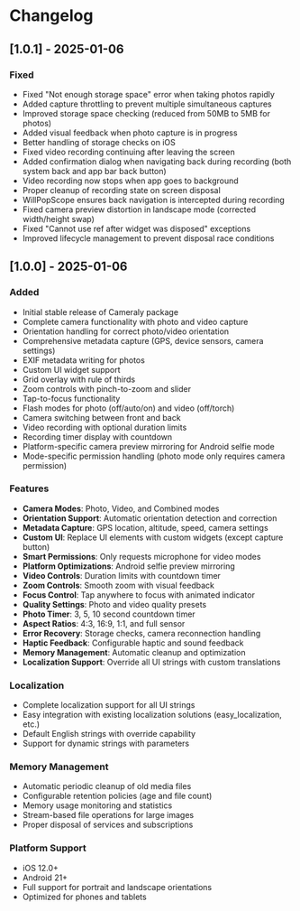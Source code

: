 # Changelog

## [1.0.1] - 2025-01-06

### Fixed
- Fixed "Not enough storage space" error when taking photos rapidly
- Added capture throttling to prevent multiple simultaneous captures
- Improved storage space checking (reduced from 50MB to 5MB for photos)
- Added visual feedback when photo capture is in progress
- Better handling of storage checks on iOS
- Fixed video recording continuing after leaving the screen
- Added confirmation dialog when navigating back during recording (both system back and app bar back button)
- Video recording now stops when app goes to background
- Proper cleanup of recording state on screen disposal
- WillPopScope ensures back navigation is intercepted during recording
- Fixed camera preview distortion in landscape mode (corrected width/height swap)
- Fixed "Cannot use ref after widget was disposed" exceptions
- Improved lifecycle management to prevent disposal race conditions

## [1.0.0] - 2025-01-06

### Added
- Initial stable release of Cameraly package
- Complete camera functionality with photo and video capture
- Orientation handling for correct photo/video orientation
- Comprehensive metadata capture (GPS, device sensors, camera settings)
- EXIF metadata writing for photos
- Custom UI widget support
- Grid overlay with rule of thirds
- Zoom controls with pinch-to-zoom and slider
- Tap-to-focus functionality
- Flash modes for photo (off/auto/on) and video (off/torch)
- Camera switching between front and back
- Video recording with optional duration limits
- Recording timer display with countdown
- Platform-specific camera preview mirroring for Android selfie mode
- Mode-specific permission handling (photo mode only requires camera permission)

### Features
- **Camera Modes**: Photo, Video, and Combined modes
- **Orientation Support**: Automatic orientation detection and correction
- **Metadata Capture**: GPS location, altitude, speed, camera settings
- **Custom UI**: Replace UI elements with custom widgets (except capture button)
- **Smart Permissions**: Only requests microphone for video modes
- **Platform Optimizations**: Android selfie preview mirroring
- **Video Controls**: Duration limits with countdown timer
- **Zoom Controls**: Smooth zoom with visual feedback
- **Focus Control**: Tap anywhere to focus with animated indicator
- **Quality Settings**: Photo and video quality presets
- **Photo Timer**: 3, 5, 10 second countdown timer
- **Aspect Ratios**: 4:3, 16:9, 1:1, and full sensor
- **Error Recovery**: Storage checks, camera reconnection handling
- **Haptic Feedback**: Configurable haptic and sound feedback
- **Memory Management**: Automatic cleanup and optimization
- **Localization Support**: Override all UI strings with custom translations

### Localization
- Complete localization support for all UI strings
- Easy integration with existing localization solutions (easy_localization, etc.)
- Default English strings with override capability
- Support for dynamic strings with parameters

### Memory Management
- Automatic periodic cleanup of old media files
- Configurable retention policies (age and file count)
- Memory usage monitoring and statistics
- Stream-based file operations for large images
- Proper disposal of services and subscriptions

### Platform Support
- iOS 12.0+
- Android 21+
- Full support for portrait and landscape orientations
- Optimized for phones and tablets